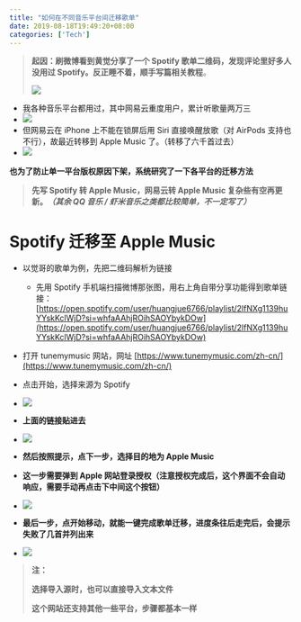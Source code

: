 ```yaml
---
title: "如何在不同音乐平台间迁移歌单"
date: 2019-08-18T19:49:20+08:00
categories: ['Tech']
---
```


> **起因：刷微博看到黄觉分享了一个 Spotify 歌单二维码，发现评论里好多人没用过 Spotify。反正睡不着，顺手写篇相关教程**。
> 
> ![](https://image.butou.ma/i/2023/07/19/64b7bdd11f07e.png)

*   我各种音乐平台都用过，其中网易云重度用户，累计听歌量两万三
*   ![](https://image.butou.ma/i/2023/07/19/64b7bdda4e322.png)
*   但网易云在 iPhone 上不能在锁屏后用 Siri 直接唤醒放歌（对 AirPods 支持也不行），故最近转移到 Apple Music 了。（转移了六千首过去）
*   ![](https://image.butou.ma/i/2023/07/19/64b7bde5364ae.png)

**也为了防止单一平台版权原因下架，系统研究了一下各平台的迁移方法**

> **先写 Spotify 转 Apple Music，网易云转 Apple Music 复杂些有空再更新。**_**（其余 QQ 音乐 / 虾米音乐之类都比较简单，不一定写了）**_

Spotify 迁移至 Apple Music
=======================

*   以觉哥的歌单为例，先把二维码解析为链接
    *   先用 Spotify 手机端扫描微博那张图，用右上角自带分享功能得到歌单链接：[https://open.spotify.com/user/huangjue6766/playlist/2lfNXg1139huYYskKclWjD?si=whfaAAhjROihSAOYbykDOw](https://open.spotify.com/user/huangjue6766/playlist/2lfNXg1139huYYskKclWjD?si=whfaAAhjROihSAOYbykDOw)

*   打开 tunemymusic 网站，网址 [https://www.tunemymusic.com/zh-cn/](https://www.tunemymusic.com/zh-cn/)
*   点击开始，选择来源为 Spotify
*   ![](https://image.butou.ma/i/2023/07/19/64b7bdf4cc8ac.png)

*   **上面的链接贴进去**
*   ![](https://image.butou.ma/i/2023/07/19/64b7be11cc5cd.png)

*   **然后按照提示，点下一步，选择目的地为 Apple Music**
*   **这一步需要弹到 Apple 网站登录授权（注意授权完成后，这个界面不会自动响应，需要手动再点击下中间这个按钮）**
*   ![](https://image.butou.ma/i/2023/07/19/64b7be1dc8a55.png)

*   **最后一步，点开始移动，就能一键完成歌单迁移，进度条往后走完后，会提示失败了几首并列出来**
*   ![](https://image.butou.ma/i/2023/07/19/64b7be28cd8e3.jpg)

> **注：**
> 
> **选择导入源时，也可以直接导入文本文件**
> 
> **这个网站还支持其他一些平台，步骤都基本一样**